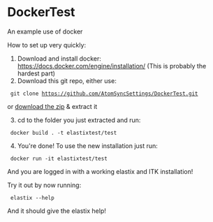 # DockerTest
An example use of docker

How to set up very quickly:

1. Download and install docker: https://docs.docker.com/engine/installation/ (This is probably the hardest part)
2. Download this git repo, either use:

<code> git clone https://github.com/AtomSyncSettings/DockerTest.git </code>

or [download the zip](https://github.com/AtomSyncSettings/DockerTest/archive/master.zip) & extract it

3. cd to the folder you just extracted and run:

<code> docker build . -t elastixtest/test </code> 


4. You're done! To use the new installation just run:

<code> docker run -it elastixtest/test </code>

And you are logged in with a working elastix and ITK installation!

Try it out by now running:
    
<code> elastix --help </code>

And it should give the elastix help!
